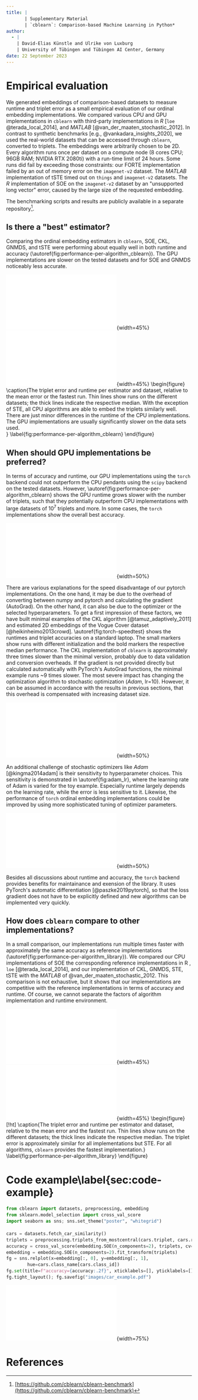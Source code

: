 ```yaml
---
title: |
       | Supplementary Material
       | `cblearn`: Comparison-based Machine Learning in Python*
author:
  - |
    | David-Elias Künstle and Ulrike von Luxburg
    | University of Tübingen and Tübingen AI Center, Germany
date: 22 September 2023
---
```


# Empirical evaluation

We generated embeddings of comparison-based datasets to measure runtime and triplet error as a small empirical evaluation of our ordinal embedding implementations.
We compared various CPU and GPU implementations in `cblearn` with third-party implementations in *R* [`loe` @terada_local_2014], and *MATLAB* [@van_der_maaten_stochastic_2012].
In contrast to synthetic benchmarks [e.g., @vankadara_insights_2020], we used the real-world datasets
that can be accessed through `cblearn`, converted to triplets. The embeddings were arbitrarily chosen to be 2D.
Every algorithm runs once per dataset on a compute node (8 cores CPU; 96GB RAM; NVIDIA RTX 2080ti) with a run-time limit of 24 hours. Some runs did fail by exceeding those constraints: our FORTE implementation failed by an out of memory error on the `imagenet-v2` dataset. The *MATLAB* implementation of tSTE timed out on `things` and `imagenet-v2` datasets. The *R* implementation of SOE on the `imagenet-v2` dataset by an "unsupported long vector" error, caused by the large size of the requested embedding.

The benchmarking scripts and results are publicly available in a separate repository[^1].

[^1]: [https://github.com/cblearn/cblearn-benchmark](https://github.com/cblearn/cblearn-benchmark)

## Is there a "best" estimator?


Comparing the ordinal embedding estimators in `cblearn`, SOE, CKL, GNMDS, and tSTE were performing about equally well in both runtime and accuracy (\autoref{fig:performance-per-algorithm_cblearn}).
The GPU implementations are slower on the tested datasets and for SOE and GNMDS noticeably less accurate.

![\label{fig:deltaerror-per-algorithm_cblearn-all}](./images/deltaerror-per-algorithm_cblearn-all.pdf){width=45%}
![\label{fig:deltatime-per-algorithm_cblearn-all}](images/deltatime-per-algorithm_cblearn-all.pdf){width=45%}
\begin{figure}
\caption{The triplet error and runtime per estimator and dataset, relative to the mean error or the fastest run. Thin lines show runs on the different datasets; the thick lines indicate the respective median. With the exception of STE, all CPU algorithms are able to embed the triplets similarly well. There are just minor differences in the runtime of the CPU implementations. The GPU implementations are usually significantly slower on the data sets used.  
} 
    \label{fig:performance-per-algorithm_cblearn}
\end{figure}

## When should GPU implementations be preferred?

In terms of accuracy and runtime, our GPU implementations using the `torch` backend could not outperform the CPU pendants using the `scipy` backend on the tested datasets. However, \autoref{fig:performance-per-algorithm_cblearn} shows the GPU runtime grows slower with the number of triplets, such that they potentially outperform CPU implementations with large datasets of $10^7$ triplets and more. In some cases, the `torch` implementations show the overall best accuracy.

![The runtime increases almost linearly with the number of triplets. However, GPU implementations have a flatter slope and thus can compensate for the initial time overhead on large datasets.
    \label{fig:time-per-triplets_gpu}](images/time-per-triplets_gpu.pdf){width=50%}

There are various explanations for the speed disadvantage of our pytorch implementations. On the one hand, it may be due to the overhead of converting between numpy and pytorch and calculating the gradient (AutoGrad). On the other hand, it can also be due to the optimizer or the selected hyperparameters. 
To get a first impression of these factors, we have built minimal examples of the CKL algorithm [@tamuz_adaptively_2011] and estimated 2D embeddings of the Vogue Cover dataset [@heikinheimo2013crowd]. \autoref{fig:torch-speedtest} shows the runtimes and triplet accuracies on a standard laptop. The small markers show runs with different initialization and the bold markers the respective median performance. The CKL implementation of `cblearn` is approximately three times slower than the minimal version, probably due to data validation and conversion overheads. If the gradient is not provided directly but calculated automatically with PyTorch's AutoGrad functions, the minimal example runs ~9 times slower. The most severe impact has changing the optimization algorithm to stochastic optimization (*Adam*, lr=10).  However, it can be assumed in accordance with the results in previous sections, that this overhead is compensated with increasing dataset size. 

![The runtime and error for different optimization methods in minimal CKL implementations. `cblearn`'s CKL implementation is shown for reference.
\label{fig:torch-speedtest}](images/torch_speedtest_triplets.pdf){width=50%}

An additional challenge of stochastic optimizers like *Adam* [@kingma2014adam] is their sensitivity to hyperparameter choices. This sensitivity is demonstrated in \autoref{fig:adam_lr}, where the learning rate of Adam is varied for the toy example. Especially runtime largely depends on the learning rate, while the error is less sensitive to it. Likewise, the performance of `torch` ordinal embedding implementations could be improved by using more sophisticated tuning of optimizer parameters.


![The runtime and error for different learning rates of the Adam optimizer in a minimal example with CKL estimating a 2D embedding of 60 objects.
\label{fig:adam_lr}](images/adam_lr_triplet.pdf){width=50%}

Besides all discussions about runtime and accuracy, the `torch` backend provides benefits for maintainance and exension of the library. It uses PyTorch's automatic differentiation [@paszke2019pytorch], so that the loss gradient does not have to be explicitly defined and new algorithms can be implemented very quickly. 

## How does `cblearn` compare to other implementations?

In a small comparison, our implementations run multiple times faster with approximately the same accuracy as reference implementations (\autoref{fig:performance-per-algorithm_library}).
We compared our CPU implementations of SOE the corresponding reference implementations in R , `loe` [@terada_local_2014], and our implementation of CKL, GNMDS, STE, tSTE with the *MATLAB* of @van_der_maaten_stochastic_2012.
This comparison is not exhaustive, but it shows that our implementations are competitive with the reference implementations in terms of accuracy and runtime. Of course, we cannot separate the factors of algorithm implementation and runtime environment. 

![\label{fig:deltaerror-per-algorithm_library}](./images/deltaerror-per-algorithm_library.pdf){width=45%}
![\label{fig:deltatime-per-algorithm_library}](images/deltatime-per-algorithm_library.pdf){width=45%}
\begin{figure}[!ht]
    \caption{The triplet error and runtime per estimator and dataset, relative to the mean error and the fastest run. Thin lines show runs on the different datasets; the thick lines indicate the respective median. The triplet error is approximately similar for all implementations but STE. For all algorithms, `cblearn` provides the fastest implementation.}
    \label{fig:performance-per-algorithm_library}
\end{figure}


# Code example\label{sec:code-example}

```Python
from cblearn import datasets, preprocessing, embedding
from sklearn.model_selection import cross_val_score
import seaborn as sns; sns.set_theme("poster", "whitegrid")

cars = datasets.fetch_car_similarity()
triplets = preprocessing.triplets_from_mostcentral(cars.triplet, cars.response)
accuracy = cross_val_score(embedding.SOE(n_components=2), triplets, cv=5).mean()
embedding = embedding.SOE(n_components=2).fit_transform(triplets)
fg = sns.relplot(x=embedding[:, 0], y=embedding[:, 1],
        hue=cars.class_name[cars.class_id])
fg.set(title=f"accuracy={accuracy:.2f}", xticklabels=[], yticklabels=[])
fg.tight_layout(); fg.savefig("images/car_example.pdf")
```
![](images/car_example.pdf){width=75%}

# References